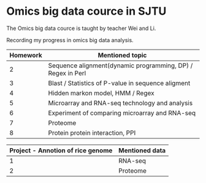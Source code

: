 # Omics big data cource in SJTU
The Omics big data cource is taught by teacher Wei and Li.

Recording my progress in omics big data analysis.

Homework | Mentioned topic 
---|---
2 | Sequence alignment(dynamic programming, DP) / Regex in Perl
3 | Blast / Statistics of P-value in sequence aligment
4 | Hidden markon model, HMM / Regex
5 | Microarray and RNA-seq technology and analysis
6 | Experiment of comparing microarray and RNA-seq
7 | Proteome
8 | Protein protein interaction, PPI 

Project - Annotion of rice genome | Mentioned data
---|---
1 | RNA-seq
2 | Proteome
